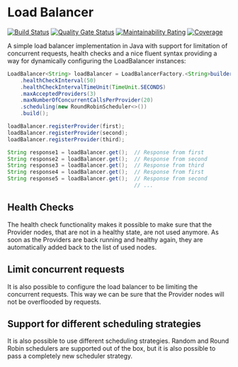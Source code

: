 # Load Balancer

[![Build Status](https://travis-ci.org/BujakiAttila/LoadBalancer.svg?branch=master)](https://travis-ci.org/BujakiAttila/LoadBalancer)
[![Quality Gate Status](https://sonarcloud.io/api/project_badges/measure?project=BujakiAttila_LoadBalancer&metric=alert_status)](https://sonarcloud.io/dashboard?id=BujakiAttila_LoadBalancer)
[![Maintainability Rating](https://sonarcloud.io/api/project_badges/measure?project=BujakiAttila_LoadBalancer&metric=sqale_rating)](https://sonarcloud.io/dashboard?id=BujakiAttila_LoadBalancer)
[![Coverage](https://sonarcloud.io/api/project_badges/measure?project=BujakiAttila_LoadBalancer&metric=coverage)](https://sonarcloud.io/dashboard?id=BujakiAttila_LoadBalancer)

A simple load balancer implementation in Java with support for limitation of concurrent requests, health checks and a nice fluent syntax providing a way for dynamically configuring the LoadBalancer instances:

```java
LoadBalancer<String> loadBalancer = LoadBalancerFactory.<String>builder()
    .healthCheckInterval(50)
    .healthCheckIntervalTimeUnit(TimeUnit.SECONDS)
    .maxAcceptedProviders(3)
    .maxNumberOfConcurrentCallsPerProvider(20)
    .scheduling(new RoundRobinScheduler<>())
    .build();

loadBalancer.registerProvider(first);
loadBalancer.registerProvider(second);
loadBalancer.registerProvider(third);

String response1 = loadBalancer.get();  // Response from first
String response2 = loadBalancer.get();  // Response from second
String response3 = loadBalancer.get();  // Response from third
String response4 = loadBalancer.get();  // Response from first
String response5 = loadBalancer.get();  // Response from second
                                        // ...
```

## Health Checks
The health check functionality makes it possible to make sure that the Provider nodes, that are not in a healthy state, are not used anymore. As soon as the Providers are back running and healthy again, they are automatically added back to the list of used nodes.

## Limit concurrent requests
It is also possible to configure the load balancer to be limiting the concurrent requests. This way we can be sure that the Provider nodes will not be overflooded by requests.

## Support for different scheduling strategies
It is also possible to use different scheduling strategies. Random and Round Robin schedulers are supported out of the box, but it is also possible to pass a completely new scheduler strategy.
